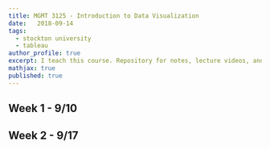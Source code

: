 ```yaml
---
title: MGMT 3125 - Introduction to Data Visualization
date:   2018-09-14
tags:
  - stockton university
  - tableau
author_profile: true
excerpt: I teach this course. Repository for notes, lecture videos, and assignments
mathjax: true
published: true
---
```


## Week 1 - 9/10


## Week 2 - 9/17

